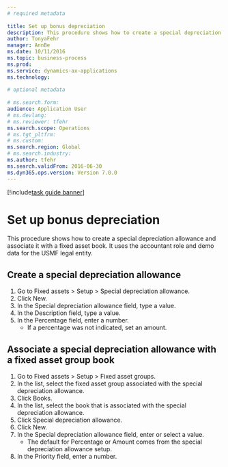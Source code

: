 ```yaml
--- 
# required metadata 
 
title: Set up bonus depreciation
description: This procedure shows how to create a special depreciation allowance and associate it with a fixed asset book. 
author: TonyaFehr 
manager: AnnBe 
ms.date: 10/11/2016
ms.topic: business-process 
ms.prod:  
ms.service: dynamics-ax-applications 
ms.technology:  
 
# optional metadata 
 
# ms.search.form:   
audience: Application User 
# ms.devlang:  
# ms.reviewer: tfehr 
ms.search.scope: Operations 
# ms.tgt_pltfrm:  
# ms.custom:  
ms.search.region: Global
# ms.search.industry: 
ms.author: tfehr 
ms.search.validFrom: 2016-06-30 
ms.dyn365.ops.version: Version 7.0.0 
---
```


[!include[task guide banner](.../includes/task-guide-banner.md)]

# Set up bonus depreciation

This procedure shows how to create a special depreciation allowance and associate it with a fixed asset book. It uses the accountant role and demo data for the USMF legal entity.


## Create a special depreciation allowance
1. Go to Fixed assets > Setup > Special depreciation allowance.
2. Click New.
3. In the Special depreciation allowance field, type a value.
4. In the Description field, type a value.
5. In the Percentage field, enter a number.
    * If a percentage was not indicated, set an amount.  

## Associate a special depreciation allowance with a fixed asset group book
1. Go to Fixed assets > Setup > Fixed asset groups.
2. In the list, select the fixed asset group associated with the special depreciation allowance.
3. Click Books.
4. In the list, select the book that is associated with the special depreciation allowance.
5. Click Special depreciation allowance.
6. Click New.
7. In the Special depreciation allowance field, enter or select a value.
    * The default for Percentage or Amount comes from the special depreciation allowance setup.  
8. In the Priority field, enter a number.

